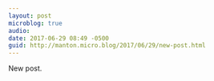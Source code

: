 ```yaml
---
layout: post
microblog: true
audio: 
date: 2017-06-29 08:49 -0500
guid: http://manton.micro.blog/2017/06/29/new-post.html
---
```

New post.
